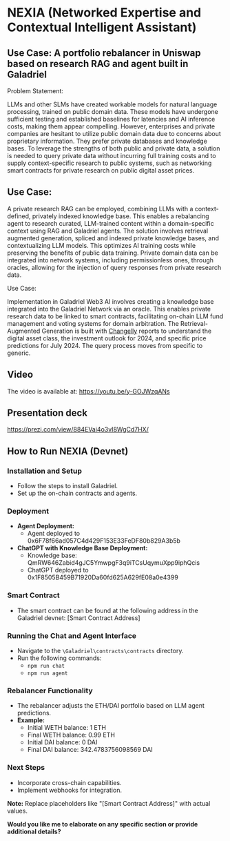 # NEXIA (Networked Expertise and Contextual Intelligent Assistant)

## Use Case: A portfolio rebalancer in Uniswap based on research RAG and agent built in Galadriel

Problem Statement:

LLMs and other SLMs have created workable models for natural language processing, trained on public domain data. These models have undergone sufficient testing and established baselines for latencies and AI inference costs, making them appear compelling.
However, enterprises and private companies are hesitant to utilize public domain data due to concerns about proprietary information. They prefer private databases and knowledge bases.
To leverage the strengths of both public and private data, a solution is needed to query private data without incurring full training costs and to supply context-specific research to public systems, such as networking smart contracts for private research on public digital asset prices.

## Use Case:

A private research RAG can be employed, combining LLMs with a context-defined, privately indexed knowledge base. This enables a rebalancing agent to research curated, LLM-trained content within a domain-specific context using RAG and Galadriel agents.
The solution involves retrieval augmented generation, spliced and indexed private knowledge bases, and contextualizing LLM models. This optimizes AI training costs while preserving the benefits of public data training.
Private domain data can be integrated into network systems, including permissionless ones, through oracles, allowing for the injection of query responses from private research data.

Use Case:

Implementation in Galadriel Web3 AI involves creating a knowledge base integrated into the Galadriel Network via an oracle. This enables private research data to be linked to smart contracts, facilitating on-chain LLM fund management and voting systems for domain arbitration.
The Retrieval-Augmented Generation is built with [Changelly](https://changelly.com/) reports to understand the digital asset class, the investment outlook for 2024, and specific price predictions for July 2024. The query process moves from specific to generic.

## Video
The video is available at: https://youtu.be/y-GOJWzqANs

## Presentation deck
https://prezi.com/view/884EVai4o3vI8WgCd7HX/

## How to Run NEXIA (Devnet)

### Installation and Setup
* Follow the steps to install Galadriel.
* Set up the on-chain contracts and agents.

### Deployment
* **Agent Deployment:**
  * Agent deployed to 0x6F78f66ad057C4d429F153E33FeDF80b829A3b5b
* **ChatGPT with Knowledge Base Deployment:**
  * Knowledge base: QmRW646Zabid4gJC5YmwpgF3q9iTCsUqymuXpp9iphQcis
  * ChatGPT deployed to 0x1F8505B459B71920Da60fd625A629fE08a0e4399

### Smart Contract
* The smart contract can be found at the following address in the Galadriel devnet: [Smart Contract Address]

### Running the Chat and Agent Interface
* Navigate to the `\Galadriel\contracts\contracts` directory.
* Run the following commands:
  * `npm run chat`
  * `npm run agent`

### Rebalancer Functionality
* The rebalancer adjusts the ETH/DAI portfolio based on LLM agent predictions.
* **Example:**
  * Initial WETH balance: 1 ETH
  * Final WETH balance: 0.99 ETH
  * Initial DAI balance: 0 DAI
  * Final DAI balance: 342.4783756098569 DAI

### Next Steps
* Incorporate cross-chain capabilities.
* Implement webhooks for integration.

**Note:** Replace placeholders like "[Smart Contract Address]" with actual values.
 
**Would you like me to elaborate on any specific section or provide additional details?**


